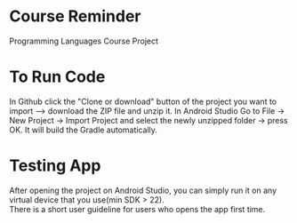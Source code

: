 # Course Reminder
Programming Languages Course Project<br />
# To Run Code
In Github click the "Clone or download" button of the project you want to import --> download the ZIP file and unzip it. In Android Studio Go to File -> New Project -> Import Project and select the newly unzipped folder -> press OK. It will build the Gradle automatically.

# Testing App
After opening the project on Android Studio, you can simply run it on any virtual device that you use(min SDK > 22).<br />
There is a short user guideline for users who opens the app first time.
